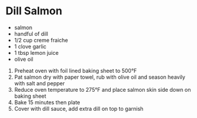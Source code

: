 # Dill Salmon

* salmon
* handful of dill
* 1/2 cup creme fraiche
* 1 clove garlic
* 1 tbsp lemon juice
* olive oil

1. Preheat oven with foil lined baking sheet to 500°F
1. Pat salmon dry with paper towel, rub with olive oil and season heavily with salt and pepper
1. Reduce oven temperature to 275°F and place salmon skin side down on baking sheet
1. Bake 15 minutes then plate
1. Cover with dill sauce, add extra dill on top to garnish
